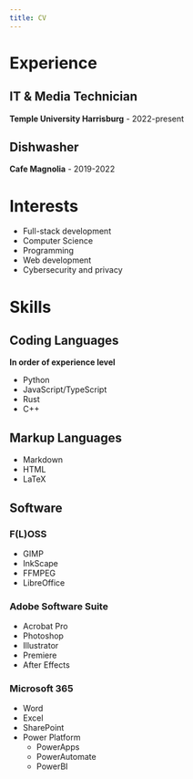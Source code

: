 ```yaml
---
title: CV
---
```


# Experience

## IT & Media Technician

**Temple University Harrisburg** - 2022-present

## Dishwasher

**Cafe Magnolia** - 2019-2022

# Interests

- Full-stack development
- Computer Science
- Programming
- Web development
- Cybersecurity and privacy

# Skills

## Coding Languages

**In order of experience level**

- Python
- JavaScript/TypeScript
- Rust
- C++

## Markup Languages

- Markdown
- HTML
- LaTeX

## Software

### F(L)OSS

- GIMP
- InkScape
- FFMPEG
- LibreOffice

### Adobe Software Suite

- Acrobat Pro
- Photoshop
- Illustrator
- Premiere
- After Effects

### Microsoft 365

- Word
- Excel
- SharePoint
- Power Platform
  - PowerApps
  - PowerAutomate
  - PowerBI
